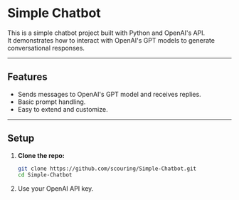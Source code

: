 # Simple Chatbot

This is a simple chatbot project built with Python and OpenAI's API.  
It demonstrates how to interact with OpenAI's GPT models to generate conversational responses.

---

## Features

- Sends messages to OpenAI's GPT model and receives replies.
- Basic prompt handling.
- Easy to extend and customize.

---

## Setup

1. **Clone the repo:**

   ```bash
   git clone https://github.com/scouring/Simple-Chatbot.git
   cd Simple-Chatbot

2. Use your OpenAI API key.
   

